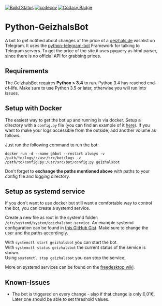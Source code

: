 [![Build Status](https://github.com/d-Rickyy-b/Python-GeizhalsBot/workflows/build/badge.svg?branch=master)](https://github.com/d-Rickyy-b/Python-GeizhalsBot/actions?query=workflow%3Abuild+branch%3Amaster)
[![codecov](https://codecov.io/gh/d-Rickyy-b/Python-GeizhalsBot/branch/master/graph/badge.svg?token=FMP0JX7HKA)](https://codecov.io/gh/d-Rickyy-b/Python-GeizhalsBot)
[![Codacy Badge](https://api.codacy.com/project/badge/Grade/c923f31dca164626bedb1b21c663cc94)](https://www.codacy.com/manual/d-Rickyy-b/Python-GeizhalsBot?utm_source=github.com&amp;utm_medium=referral&amp;utm_content=d-Rickyy-b/Python-GeizhalsBot&amp;utm_campaign=Badge_Grade)

# Python-GeizhalsBot
A bot to get notified about changes of the price of a [geizhals.de](https://geizhals.de) wishlist on Telegram. It uses the [python-telegram-bot](https://github.com/python-telegram-bot/python-telegram-bot) Framework for talking to Telegram servers.
To get the price of the site it uses pyquery as html parser, since there is no official API for grabbing prices.

## Requirements
The GeizhalsBot requires **Python > 3.4** to run. Python 3.4 has reached end-of-life. Make sure to use Python 3.5 or later, otherwise you will run into issues.

## Setup with Docker
The easiest way to get the bot up and running is via docker. 
Setup a directory with a `config.py` file (you can find an example of it [here](https://github.com/d-Rickyy-b/Python-GeizhalsBot/blob/master/config.sample.py)). If you want to make your logs accessible from the outside, add another volume as follows.

Just run the following command to run the bot:

`docker run -d --name ghbot --restart always -v /path/to/logs/:/usr/src/bot/logs -v /path/to/config.py:/usr/src/bot/config.py geizhalsbot`

Don't forget to **exchange the paths mentioned above** with paths to your config file and logging directory.

## Setup as systemd service

If you don't want to use docker but still want a comfortable way to control the bot, you can create a systemd service.

Create a new file as root in the systemd folder: `/etc/systemd/system/geizhalsbot.service`.
An example systemd configuration can be found in [this GitHub Gist](https://gist.github.com/d-Rickyy-b/6ef4c95bed57da1056e0c696a36e8559). Make sure to change the user and the paths accordingly.

With `systemctl start geizhalsbot` you can start the bot.  
With `systemctl status geizhalsbot` the current status of the service is shown.  
Using `systemctl stop geizhalsbot` you can stop the service,

More on systemd services can be found on the [freedesktop wiki](https://www.freedesktop.org/wiki/Software/systemd/).

## Known-Issues
- The bot is triggered on every change - also if that change is only 0,01€. Later one should be able to set threshold values.
